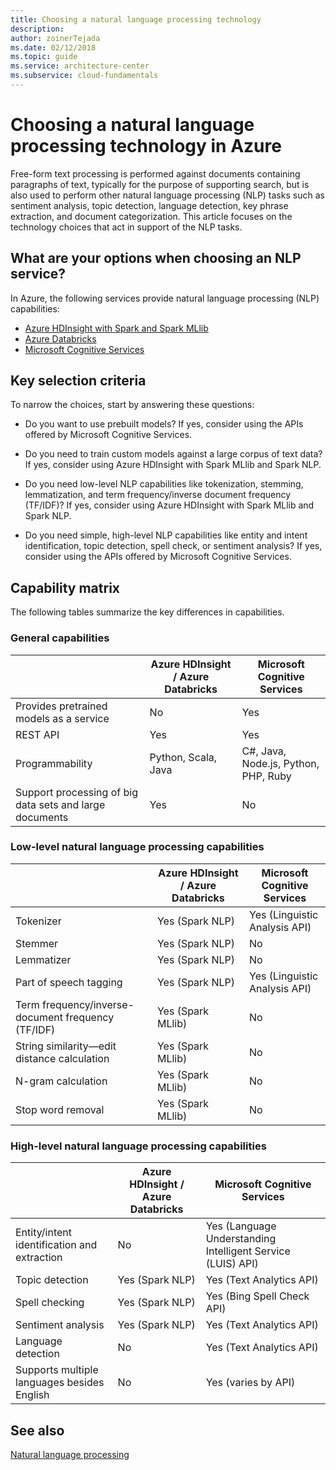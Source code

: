 ```yaml
---
title: Choosing a natural language processing technology
description:
author: zoinerTejada
ms.date: 02/12/2018
ms.topic: guide
ms.service: architecture-center
ms.subservice: cloud-fundamentals
---
```


# Choosing a natural language processing technology in Azure

Free-form text processing is performed against documents containing paragraphs of text, typically for the purpose of supporting search, but is also used to perform other natural language processing (NLP) tasks such as sentiment analysis, topic detection, language detection, key phrase extraction, and document categorization. This article focuses on the technology choices that act in support of the NLP tasks.

<!-- markdownlint-disable MD026 -->

## What are your options when choosing an NLP service?

<!-- markdownlint-enable MD026 -->

In Azure, the following services provide natural language processing (NLP) capabilities:

- [Azure HDInsight with Spark and Spark MLlib](/azure/hdinsight/spark/apache-spark-overview)
- [Azure Databricks](/azure/azure-databricks/what-is-azure-databricks)
- [Microsoft Cognitive Services](/azure/cognitive-services/welcome)

## Key selection criteria

To narrow the choices, start by answering these questions:

- Do you want to use prebuilt models? If yes, consider using the APIs offered by Microsoft Cognitive Services.

- Do you need to train custom models against a large corpus of text data? If yes, consider using Azure HDInsight with Spark MLlib and Spark NLP.

- Do you need low-level NLP capabilities like tokenization, stemming, lemmatization, and term frequency/inverse document frequency (TF/IDF)? If yes, consider using Azure HDInsight with Spark MLlib and Spark NLP.

- Do you need simple, high-level NLP capabilities like entity and intent identification, topic detection, spell check, or sentiment analysis? If yes, consider using the APIs offered by Microsoft Cognitive Services.

## Capability matrix

The following tables summarize the key differences in capabilities.

### General capabilities

|                                                         | Azure HDInsight / Azure Databricks | Microsoft Cognitive Services         |
| ------------------------------------------------------- | ---------------------------------- | ------------------------------------ |
| Provides pretrained models as a service                 | No                                 | Yes                                  |
| REST API                                                | Yes                                | Yes                                  |
| Programmability                                         | Python, Scala, Java                | C#, Java, Node.js, Python, PHP, Ruby |
| Support processing of big data sets and large documents | Yes                                | No                                   |

### Low-level natural language processing capabilities

|                                                    | Azure HDInsight / Azure Databricks | Microsoft Cognitive Services  |
| -------------------------------------------------- | ---------------------------------- | ----------------------------- |
| Tokenizer                                          | Yes (Spark NLP)                    | Yes (Linguistic Analysis API) |
| Stemmer                                            | Yes (Spark NLP)                    | No                            |
| Lemmatizer                                         | Yes (Spark NLP)                    | No                            |
| Part of speech tagging                             | Yes (Spark NLP)                    | Yes (Linguistic Analysis API) |
| Term frequency/inverse-document frequency (TF/IDF) | Yes (Spark MLlib)                  | No                            |
| String similarity&mdash;edit distance calculation  | Yes (Spark MLlib)                  | No                            |
| N-gram calculation                                 | Yes (Spark MLlib)                  | No                            |
| Stop word removal                                  | Yes (Spark MLlib)                  | No                            |

### High-level natural language processing capabilities

|                                             | Azure HDInsight / Azure Databricks | Microsoft Cognitive Services                                |
| ------------------------------------------- | ---------------------------------- | ----------------------------------------------------------- |
| Entity/intent identification and extraction | No                                 | Yes (Language Understanding Intelligent Service (LUIS) API) |
| Topic detection                             | Yes (Spark NLP)                    | Yes (Text Analytics API)                                    |
| Spell checking                              | Yes (Spark NLP)                    | Yes (Bing Spell Check API)                                  |
| Sentiment analysis                          | Yes (Spark NLP)                    | Yes (Text Analytics API)                                    |
| Language detection                          | No                                 | Yes (Text Analytics API)                                    |
| Supports multiple languages besides English | No                                 | Yes (varies by API)                                         |

## See also

[Natural language processing](../scenarios/natural-language-processing.md)
